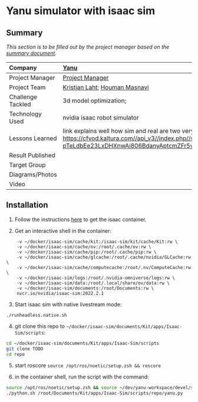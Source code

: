 # Yanu simulator with isaac sim

## Summary
*This section is to be filled out by the project manager based on the [summary document](https://docs.google.com/spreadsheets/d/12xi2yOMm-X5PEecgyRe3WEurcSaN9A5z4DHgBacQT6M).*

| Company | [Yanu](https://yanu.ai/) |
| :--- | :--- |
| Project Manager | [Project Manager](https://profile.link) |
| Project Team | [Kristjan Laht](https://github.com/KingBoomie); [Houman Masnavi](https://www.linkedin.com/in/houman-masnavi/?originalSubdomain=ee) |
| Challenge Tackled | 3d model optimization;  |
| Technology Used | nvidia isaac robot simulator |
| Lessons Learned | link explains well how sim and real are two very very different environments https://cfvod.kaltura.com//api_v3//index.php//service//attachment_attachmentAsset//action//serve//attachmentAssetId//1_0c9c81g7//ks//djJ8MjkzNTc3MXxEgkLwxL1prkl_vPyZp8uOVHRh4OkIyYSQh5bkF9LPXFHSVaogGkeoPYMNmtz8zYTxjMwFzeQRvofwuPSAJeCYNarZmBMSc0anFEnczRLLZqU7YWjx11mchibaSnYLoWpXwkvekMDI6kuLzZxNBEmsuBRfnlFpWSctMWo8_Xg-pTeLdbEe23LxDHXnwAi806BdanyAptcmZFr5ykD6PUPu |
| Result Published |  |
| Target Group |  |
| Diagrams/Photos |  |
| Video |  |


## Installation

1. Follow the instructions [here](https://docs.omniverse.nvidia.com/app_isaacsim/app_isaacsim/install_container.html) to 
get the isaac container. 

2. Get an interactive shell in the container:
```docker run --name isaac-sim --entrypoint bash -it --gpus all -e "ACCEPT_EULA=Y" --rm --network=host \
    -v ~/docker/isaac-sim/cache/kit:/isaac-sim/kit/cache/Kit:rw \
    -v ~/docker/isaac-sim/cache/ov:/root/.cache/ov:rw \
    -v ~/docker/isaac-sim/cache/pip:/root/.cache/pip:rw \
    -v ~/docker/isaac-sim/cache/glcache:/root/.cache/nvidia/GLCache:rw \
    -v ~/docker/isaac-sim/cache/computecache:/root/.nv/ComputeCache:rw \
    -v ~/docker/isaac-sim/logs:/root/.nvidia-omniverse/logs:rw \
    -v ~/docker/isaac-sim/data:/root/.local/share/ov/data:rw \
    -v ~/docker/isaac-sim/documents:/root/Documents:rw \
    nvcr.io/nvidia/isaac-sim:2022.2.1
```

3. Start isaac sim with native livestream mode:
```
./runheadless.native.sh
```

4. git clone this repo to `~/docker/isaac-sim/documents/Kit/apps/Isaac-Sim/scripts`:
```bash
cd ~/docker/isaac-sim/documents/Kit/apps/Isaac-Sim/scripts
git clone TODO
cd repo
```

5. start roscore `source /opt/ros/noetic/setup.zsh && roscore`

6. in the container shell, run the script with the command:
```bash
source /opt/ros/noetic/setup.zsh && source ~/dev/yanu-workspace/devel/setup.zsh
./python.sh /root/Documents/Kit/apps/Isaac-Sim/scripts/repo/yanu.py
```

